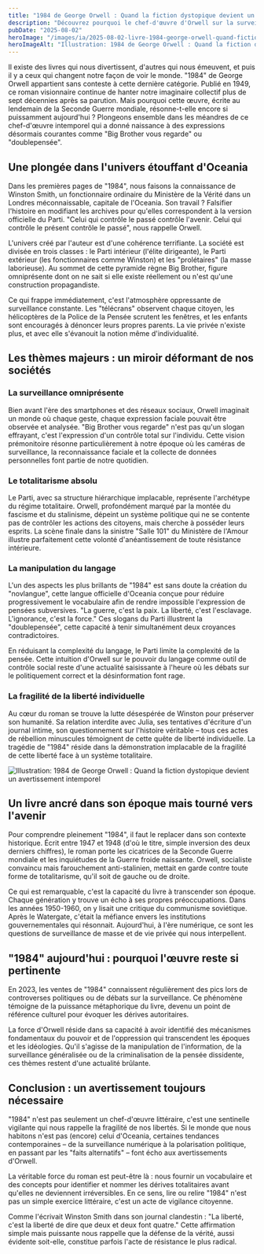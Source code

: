 ```yaml
---
title: "1984 de George Orwell : Quand la fiction dystopique devient un avertissement intemporel"
description: "Découvrez pourquoi le chef-d'œuvre d'Orwell sur la surveillance, le totalitarisme et la manipulation du langage reste d'une actualité saisissante."
pubDate: "2025-08-02"
heroImage: "/images/ia/2025-08-02-livre-1984-george-orwell-quand-fiction-dystopique-devient-avertissement-intemporel-hero/2025-08-02-livre-1984-george-orwell-quand-fiction-dystopique-devient-avertissement-intemporel-hero.png"
heroImageAlt: "Illustration: 1984 de George Orwell : Quand la fiction dystopique devient un avertissement intemporel"
---
```



Il existe des livres qui nous divertissent, d'autres qui nous émeuvent, et puis il y a ceux qui changent notre façon de voir le monde. "1984" de George Orwell appartient sans conteste à cette dernière catégorie. Publié en 1949, ce roman visionnaire continue de hanter notre imaginaire collectif plus de sept décennies après sa parution. Mais pourquoi cette œuvre, écrite au lendemain de la Seconde Guerre mondiale, résonne-t-elle encore si puissamment aujourd'hui ? Plongeons ensemble dans les méandres de ce chef-d'œuvre intemporel qui a donné naissance à des expressions désormais courantes comme "Big Brother vous regarde" ou "doublepensée".


## Une plongée dans l'univers étouffant d'Oceania

Dans les premières pages de "1984", nous faisons la connaissance de Winston Smith, un fonctionnaire ordinaire du Ministère de la Vérité dans un Londres méconnaissable, capitale de l'Oceania. Son travail ? Falsifier l'histoire en modifiant les archives pour qu'elles correspondent à la version officielle du Parti. "Celui qui contrôle le passé contrôle l'avenir. Celui qui contrôle le présent contrôle le passé", nous rappelle Orwell.

L'univers créé par l'auteur est d'une cohérence terrifiante. La société est divisée en trois classes : le Parti intérieur (l'élite dirigeante), le Parti extérieur (les fonctionnaires comme Winston) et les "prolétaires" (la masse laborieuse). Au sommet de cette pyramide règne Big Brother, figure omniprésente dont on ne sait si elle existe réellement ou n'est qu'une construction propagandiste.

Ce qui frappe immédiatement, c'est l'atmosphère oppressante de surveillance constante. Les "télécrans" observent chaque citoyen, les hélicoptères de la Police de la Pensée scrutent les fenêtres, et les enfants sont encouragés à dénoncer leurs propres parents. La vie privée n'existe plus, et avec elle s'évanouit la notion même d'individualité.

## Les thèmes majeurs : un miroir déformant de nos sociétés

### La surveillance omniprésente

Bien avant l'ère des smartphones et des réseaux sociaux, Orwell imaginait un monde où chaque geste, chaque expression faciale pouvait être observée et analysée. "Big Brother vous regarde" n'est pas qu'un slogan effrayant, c'est l'expression d'un contrôle total sur l'individu. Cette vision prémonitoire résonne particulièrement à notre époque où les caméras de surveillance, la reconnaissance faciale et la collecte de données personnelles font partie de notre quotidien.

### Le totalitarisme absolu

Le Parti, avec sa structure hiérarchique implacable, représente l'archétype du régime totalitaire. Orwell, profondément marqué par la montée du fascisme et du stalinisme, dépeint un système politique qui ne se contente pas de contrôler les actions des citoyens, mais cherche à posséder leurs esprits. La scène finale dans la sinistre "Salle 101" du Ministère de l'Amour illustre parfaitement cette volonté d'anéantissement de toute résistance intérieure.

### La manipulation du langage

L'un des aspects les plus brillants de "1984" est sans doute la création du "novlangue", cette langue officielle d'Oceania conçue pour réduire progressivement le vocabulaire afin de rendre impossible l'expression de pensées subversives. "La guerre, c'est la paix. La liberté, c'est l'esclavage. L'ignorance, c'est la force." Ces slogans du Parti illustrent la "doublepensée", cette capacité à tenir simultanément deux croyances contradictoires.

En réduisant la complexité du langage, le Parti limite la complexité de la pensée. Cette intuition d'Orwell sur le pouvoir du langage comme outil de contrôle social reste d'une actualité saisissante à l'heure où les débats sur le politiquement correct et la désinformation font rage.

### La fragilité de la liberté individuelle

Au cœur du roman se trouve la lutte désespérée de Winston pour préserver son humanité. Sa relation interdite avec Julia, ses tentatives d'écriture d'un journal intime, son questionnement sur l'histoire véritable – tous ces actes de rébellion minuscules témoignent de cette quête de liberté individuelle. La tragédie de "1984" réside dans la démonstration implacable de la fragilité de cette liberté face à un système totalitaire.


![Illustration: 1984 de George Orwell : Quand la fiction dystopique devient un avertissement intemporel](/images/ia/2025-08-02-livre-1984-george-orwell-quand-fiction-dystopique-devient-avertissement-intemporel-inline/2025-08-02-livre-1984-george-orwell-quand-fiction-dystopique-devient-avertissement-intemporel-inline.png)

## Un livre ancré dans son époque mais tourné vers l'avenir

Pour comprendre pleinement "1984", il faut le replacer dans son contexte historique. Écrit entre 1947 et 1948 (d'où le titre, simple inversion des deux derniers chiffres), le roman porte les cicatrices de la Seconde Guerre mondiale et les inquiétudes de la Guerre froide naissante. Orwell, socialiste convaincu mais farouchement anti-stalinien, mettait en garde contre toute forme de totalitarisme, qu'il soit de gauche ou de droite.

Ce qui est remarquable, c'est la capacité du livre à transcender son époque. Chaque génération y trouve un écho à ses propres préoccupations. Dans les années 1950-1960, on y lisait une critique du communisme soviétique. Après le Watergate, c'était la méfiance envers les institutions gouvernementales qui résonnait. Aujourd'hui, à l'ère numérique, ce sont les questions de surveillance de masse et de vie privée qui nous interpellent.

## "1984" aujourd'hui : pourquoi l'œuvre reste si pertinente

En 2023, les ventes de "1984" connaissent régulièrement des pics lors de controverses politiques ou de débats sur la surveillance. Ce phénomène témoigne de la puissance métaphorique du livre, devenu un point de référence culturel pour évoquer les dérives autoritaires.

La force d'Orwell réside dans sa capacité à avoir identifié des mécanismes fondamentaux du pouvoir et de l'oppression qui transcendent les époques et les idéologies. Qu'il s'agisse de la manipulation de l'information, de la surveillance généralisée ou de la criminalisation de la pensée dissidente, ces thèmes restent d'une actualité brûlante.

## Conclusion : un avertissement toujours nécessaire

"1984" n'est pas seulement un chef-d'œuvre littéraire, c'est une sentinelle vigilante qui nous rappelle la fragilité de nos libertés. Si le monde que nous habitons n'est pas (encore) celui d'Oceania, certaines tendances contemporaines – de la surveillance numérique à la polarisation politique, en passant par les "faits alternatifs" – font écho aux avertissements d'Orwell.

La véritable force du roman est peut-être là : nous fournir un vocabulaire et des concepts pour identifier et nommer les dérives totalitaires avant qu'elles ne deviennent irréversibles. En ce sens, lire ou relire "1984" n'est pas un simple exercice littéraire, c'est un acte de vigilance citoyenne.

Comme l'écrivait Winston Smith dans son journal clandestin : "La liberté, c'est la liberté de dire que deux et deux font quatre." Cette affirmation simple mais puissante nous rappelle que la défense de la vérité, aussi évidente soit-elle, constitue parfois l'acte de résistance le plus radical.